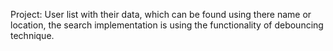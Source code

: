 Project: User list with their data, which can be found using there name or location, the search implementation is using the functionality of debouncing technique.